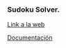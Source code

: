 ### Sudoku Solver.

[Link a la web](https://carlosdiezsudoku.streamlit.app/)

[Documentación](https://docs.google.com/document/d/1FnKHc-Hu9uRij2FVLIWdaw0bwmHq89e6T_6YZzFGzzQ/edit?usp=sharing)

